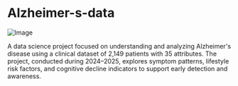 # Alzheimer-s-data
![Image](https://github.com/user-attachments/assets/69d0a7df-7d39-4fd3-bbc4-1a86c3e523fd)

A data science project focused on understanding and analyzing Alzheimer's disease using a clinical dataset of 2,149 patients with 35 attributes. The project, conducted during 2024–2025, explores symptom patterns, lifestyle risk factors, and cognitive decline indicators to support early detection and awareness.
